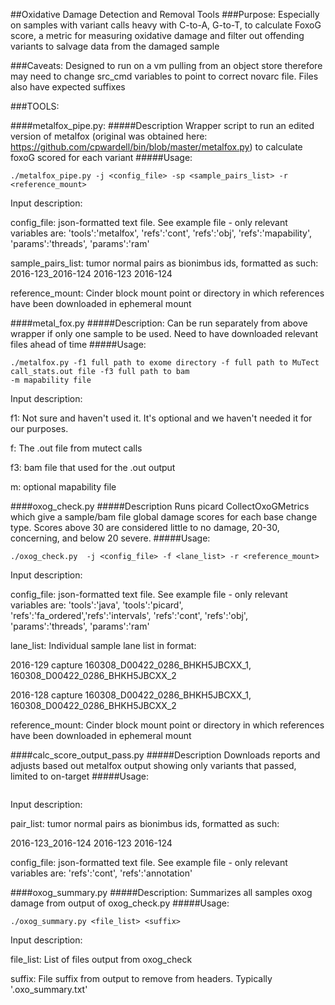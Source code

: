 ##Oxidative Damage Detection and Removal Tools
###Purpose: Especially on samples with variant calls heavy with C-to-A, G-to-T, to calculate FoxoG score, a metric for measuring oxidative damage and filter out offending variants to salvage data from the damaged sample

###Caveats:
Designed to run on a vm pulling from an object store therefore may need to change src_cmd variables to point to correct
novarc file.  Files also have expected suffixes

###TOOLS:

####metalfox_pipe.py:
#####Description
Wrapper script to run an edited version of metalfox (original was obtained here:
https://github.com/cpwardell/bin/blob/master/metalfox.py) to calculate foxoG scored for each variant
#####Usage:
 ```
 ./metalfox_pipe.py -j <config_file> -sp <sample_pairs_list> -r <reference_mount> 
 ```
 Input description:

 config_file: json-formatted text file.  See example file - only relevant variables are:
 'tools':'metalfox', 'refs':'cont', 'refs':'obj', 'refs':'mapability', 'params':'threads', 'params':'ram'
 
 sample_pairs_list: tumor normal pairs as bionimbus ids, formatted as such:
 2016-123_2016-124  2016-123    2016-124
 
 reference_mount: Cinder block mount point or directory in which references have been downloaded in ephemeral mount

####metal_fox.py
#####Description:
Can be run separately from above wrapper if only one sample to be used.  Need to have downloaded relevant files ahead
 of time
#####Usage:
```
./metalfox.py -f1 full path to exome directory -f full path to MuTect call_stats.out file -f3 full path to bam
-m mapability file
```

Input description:

f1:  Not sure and haven't used it.  It's optional and we haven't needed it for our purposes.

f: The .out file from mutect calls

f3: bam file that used for the .out output

m: optional mapability file
 
####oxog_check.py
#####Description
 Runs picard CollectOxoGMetrics which give a sample/bam file global damage scores for each base change type.  Scores 
 above 30 are considered little to no damage, 20-30, concerning, and below 20 severe.
#####Usage: 
```
./oxog_check.py  -j <config_file> -f <lane_list> -r <reference_mount>
 ```
 Input description:

 config_file: json-formatted text file.  See example file - only relevant variables are:
 'tools':'java', 'tools':'picard', 'refs':'fa_ordered','refs':'intervals', 'refs':'cont', 'refs':'obj',
 'params':'threads', 'params':'ram'
 
 lane_list: Individual sample lane list in format:

 2016-129	capture	160308_D00422_0286_BHKH5JBCXX_1, 160308_D00422_0286_BHKH5JBCXX_2

 2016-128	capture	160308_D00422_0286_BHKH5JBCXX_1, 160308_D00422_0286_BHKH5JBCXX_2
 
 reference_mount: Cinder block mount point or directory in which references have been downloaded in ephemeral mount
 
####calc_score_output_pass.py
#####Description
Downloads reports and adjusts based out metalfox output showing only variants that passed, limited to on-target
#####Usage:
```./calc_score_output_pass.py <pair_list> <config_file>
```
 Input description:

pair_list: tumor normal pairs as bionimbus ids, formatted as such:

 2016-123_2016-124  2016-123    2016-124
 
 config_file: json-formatted text file.  See example file - only relevant variables are: 'refs':'cont', 'refs':'annotation'

####oxog_summary.py
#####Description:
Summarizes all samples oxog damage from output of oxog_check.py
#####Usage:
```
./oxog_summary.py <file_list> <suffix>
```
 
 Input description:
 
 file_list: List of files output from oxog_check
 
 suffix: File suffix from output to remove from headers.  Typically '.oxo_summary.txt'